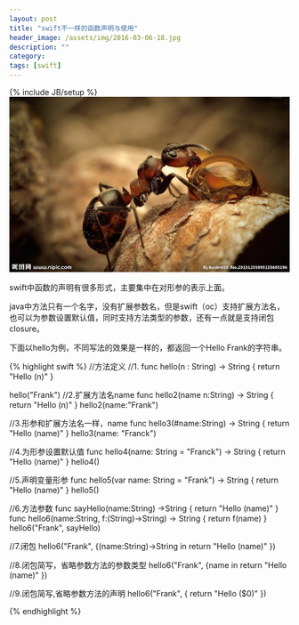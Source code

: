 ```yaml
---
layout: post
title: "swift不一样的函数声明与使用"
header_image: /assets/img/2016-03-06-18.jpg
description: ""
category: 
tags: [swift]
---
```

{% include JB/setup %}
![img](/assets/img/2016-03-06-18.jpg)

swift中函数的声明有很多形式，主要集中在对形参的表示上面。

java中方法只有一个名字，没有扩展参数名，但是swift（oc）支持扩展方法名，也可以为参数设置默认值，同时支持方法类型的参数，还有一点就是支持闭包closure。

下面以hello为例，不同写法的效果是一样的，都返回一个Hello Frank的字符串。

{% highlight swift %}
//方法定义
//1.
func hello(n : String) -> String {
    return "Hello \(n)"
}

hello("Frank")
//2.扩展方法名name
func hello2(name n:String) -> String {
    return "Hello \(n)"
}
hello2(name:"Frank")

//3.形参和扩展方法名一样，name
func hello3(#name:String) -> String {
    return "Hello \(name)"
}
hello3(name: "Franck")

//4.为形参设置默认值
func hello4(name: String = "Franck") -> String {
    return "Hello \(name)"
}
hello4()

//5.声明变量形参
func hello5(var name: String = "Frank") -> String {
    return "Hello \(name)"
}
hello5()

//6.方法参数
func sayHello(name:String) ->String {
    return "Hello \(name)"
}
func hello6(name:String, f:(String)->String) -> String {
    return f(name)
}
hello6("Frank", sayHello)

//7.闭包
hello6("Frank", {(name:String)->String in
    return "Hello \(name)"
    })

//8.闭包简写，省略参数方法的参数类型
hello6("Frank", {name in
    return "Hello \(name)"
})

//9.闭包简写,省略参数方法的声明
hello6("Frank", {
    return "Hello \($0)"
})

{% endhighlight %}
